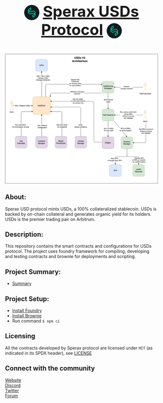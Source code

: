 
# <p align="center" style="font-size:50px"> <img src="./docs/Logo.png" width="50" align="center"> </t> <u>Sperax USDs Protocol</u> <img src="./docs/Logo.png" width="50" align="center"> </p>

![](./docs/arch/USDsV2_ArchDiagram.png)

## About:
Sperax USD protocol mints USDs, a 100% collateralized stablecoin. USDs is backed by on-chain collateral and generates organic yield for its holders. USDs is the premier trading pair on Arbitrum.

## Description:
This repository contains the smart contracts and configurations for USDs protocol.
The project uses foundry framework for compiling, developing and testing contracts and brownie for deployments and scripting.


## Project Summary:
* [Summary](/docs/src/SUMMARY.md)

## Project Setup:
* [Install Foundry](https://book.getfoundry.sh/getting-started/installation)
* [Install Brownie](https://eth-brownie.readthedocs.io/en/stable/install.html)
* Run command ```$ npm ci```

## Licensing
All the contracts developed by Sperax protocol are licensed under `MIT` (as indicated in its SPDX header), see [LICENSE](./LICENSE)

## Connect with the community
[Website](https://sperax.io/) \
[Discord](https://discord.com/invite/cFdcvj9jMm) \
[Twitter](https://twitter.com/SperaxUSD) \
[Forum](https://forum.sperax.io/)
